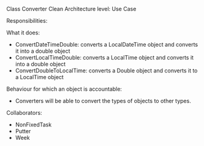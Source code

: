Class Converter
Clean Architecture level: Use Case

Responsibilities:

What it does:
* ConvertDateTimeDouble: converts a LocalDateTime object and converts it into a double object
* ConvertLocalTimeDouble: converts a LocalTime object and converts it into a double object
* ConvertDoubleToLocalTime: converts a Double object and converts it to a LocalTime object

Behaviour for which an object is accountable:
* Converters will be able to convert the types of objects to other types.

Collaborators:
* NonFixedTask
* Putter
* Week
